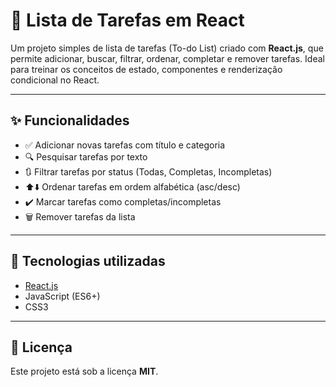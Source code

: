 # 📝 Lista de Tarefas em React

Um projeto simples de lista de tarefas (To-do List) criado com **React.js**, que permite adicionar, buscar, filtrar, ordenar, completar e remover tarefas. Ideal para treinar os conceitos de estado, componentes e renderização condicional no React.

---

## ✨ Funcionalidades

- ✅ Adicionar novas tarefas com título e categoria
- 🔍 Pesquisar tarefas por texto
- 🔃 Filtrar tarefas por status (Todas, Completas, Incompletas)
- ⬆️⬇️ Ordenar tarefas em ordem alfabética (asc/desc)
- ✔️ Marcar tarefas como completas/incompletas
- 🗑️ Remover tarefas da lista


---

## 🚀 Tecnologias utilizadas

- [React.js](https://reactjs.org/)
- JavaScript (ES6+)
- CSS3

---

## 📄 Licença

Este projeto está sob a licença **MIT**.  



    
